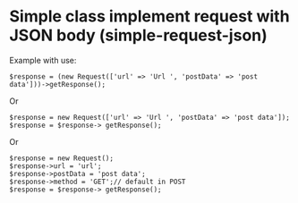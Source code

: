 # Simple class implement request with JSON body (simple-request-json)

Example with use:
```
$response = (new Request(['url' => 'Url ', 'postData' => 'post data']))->getResponse();
```

Or

```
$response = new Request(['url' => 'Url ', 'postData' => 'post data']);
$response = $response-> getResponse();
```

Or

```
$response = new Request();
$response->url = 'url';
$response->postData = 'post data';
$response->method = 'GET';// default in POST
$response = $response-> getResponse();
```

